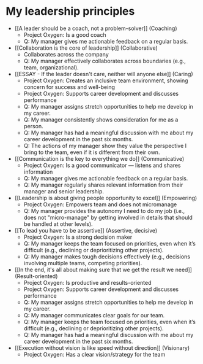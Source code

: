 # My leadership principles
* [[A leader should be a coach, not a problem-solver]] (Coaching)
	* Project Oxygen: Is a good coach
	* Q: My manager gives me actionable feedback on a regular basis.
* [[Collaboration is the core of leadership]] (Collaborative)
	* Collaborates across the company
	* Q: My manager effectively collaborates across boundaries (e.g., team, organizational).
* [[ESSAY - If the leader doesn't care, neither will anyone else]] (Caring)
	* Project Oxygen: Creates an inclusive team environment, showing concern for success and well-being
	* Project Oxygen: Supports career development and discusses performance
	* Q: My manager assigns stretch opportunities to help me develop in my career.
	* Q: My manager consistently shows consideration for me as a person.
	* Q: My manager has had a meaningful discussion with me about my career development in the past six months.
	* Q: The actions of my manager show they value the perspective I bring to the team, even if it is different from their own.
* [[Communication is the key to everything we do]] (Communicative)
	* Project Oxygen: Is a good communicator — listens and shares information
	* Q: My manager gives me actionable feedback on a regular basis.
	* Q: My manager regularly shares relevant information from their manager and senior leadership.
* [[Leadership is about giving people opportunity to excel]] (Empowering)
	* Project Oxygen: Empowers team and does not micromanage
	* Q: My manager provides the autonomy I need to do my job (i.e., does not "micro-manage" by getting involved in details that should be handled at other levels).
* [[To lead you have to be assertive]] (Assertive, decisive)
	* Project Oxygen: Is a strong decision maker
	* Q: My manager keeps the team focused on priorities, even when it’s difficult (e.g., declining or deprioritizing other projects).
	* Q: My manager makes tough decisions effectively (e.g., decisions involving multiple teams, competing priorities).
* [[In the end, it's all about making sure that we get the result we need]] (Result-oriented)
	* Project Oxygen: Is productive and results-oriented
	* Project Oxygen: Supports career development and discusses performance
	* Q: My manager assigns stretch opportunities to help me develop in my career.
	* Q: My manager communicates clear goals for our team.
	* Q: My manager keeps the team focused on priorities, even when it’s difficult (e.g., declining or deprioritizing other projects).
	* Q: My manager has had a meaningful discussion with me about my career development in the past six months.
* [[Execution without vision is like speed without direction]] (Visionary)
	* Project Oxygen: Has a clear vision/strategy for the team